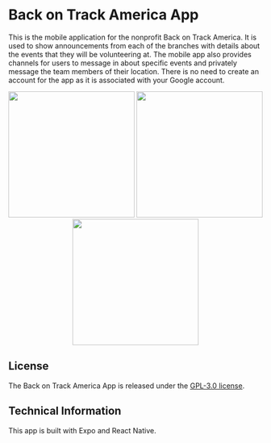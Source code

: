 # Back on Track America App

This is the mobile application for the nonprofit Back on Track America. It is used to show announcements from each of the branches with details about the events that they will be volunteering at. The mobile app also provides channels for users to message in about specific events and privately message the team members of their location. There is no need to create an account for the app as it is associated with your Google account.

<p align="center">
  <img src="https://cloud-oordro0xh-hack-club-bot.vercel.app/1screenshot_1716685473.png" width="250"/>
  <img src="https://cloud-oordro0xh-hack-club-bot.vercel.app/0screenshot_1716685230.png" width="250"/>
  <img src="https://cloud-oordro0xh-hack-club-bot.vercel.app/2screenshot_1716685478.png" width="250"/>
</p>

## License

The Back on Track America App is released under the [GPL-3.0 license](LICENSE).

## Technical Information

This app is built with Expo and React Native.
